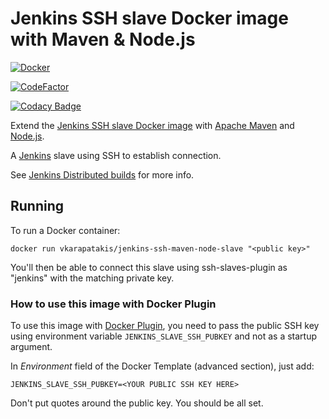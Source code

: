 # Jenkins SSH slave Docker image with Maven & Node.js

[![Docker](https://github.com/vassilis-karapatakis/jenkins-ssh-maven-node-slave/actions/workflows/docker.yml/badge.svg?branch=master)](https://github.com/vassilis-karapatakis/jenkins-ssh-maven-node-slave/actions/workflows/docker.yml)

[![CodeFactor](https://www.codefactor.io/repository/github/vassilis-karapatakis/jenkins-ssh-maven-node-slave/badge)](https://www.codefactor.io/repository/github/vassilis-karapatakis/jenkins-ssh-maven-node-slave)

[![Codacy Badge](https://app.codacy.com/project/badge/Grade/853af5b201f142ef94dcb5eb89020996)](https://www.codacy.com/gh/vassilis-karapatakis/jenkins-ssh-maven-node-slave/dashboard?utm_source=github.com&amp;utm_medium=referral&amp;utm_content=vassilis-karapatakis/jenkins-ssh-maven-node-slave&amp;utm_campaign=Badge_Grade)

Extend the [Jenkins SSH slave Docker image](https://hub.docker.com/r/jenkins/ssh-slave/) with [Apache Maven](https://maven.apache.org) and [Node.js](https://nodejs.org).

A [Jenkins](https://jenkins.io) slave using SSH to establish connection.

See [Jenkins Distributed builds](https://wiki.jenkins-ci.org/display/JENKINS/Distributed+builds) for more info.

## Running

To run a Docker container:

```shell
docker run vkarapatakis/jenkins-ssh-maven-node-slave "<public key>"
```

You'll then be able to connect this slave using ssh-slaves-plugin as "jenkins" with the matching private key.

### How to use this image with Docker Plugin

To use this image with [Docker Plugin](https://wiki.jenkins-ci.org/display/JENKINS/Docker+Plugin), you need to
pass the public SSH key using environment variable `JENKINS_SLAVE_SSH_PUBKEY` and not as a startup argument.

In _Environment_ field of the Docker Template (advanced section), just add:

```text
JENKINS_SLAVE_SSH_PUBKEY=<YOUR PUBLIC SSH KEY HERE>
```

Don't put quotes around the public key. You should be all set.
